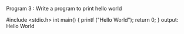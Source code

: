 Program 3 : Write a program to print hello world

#include <stdio.h>
int main() 
{
printf ("Hello World");
return 0;
}
output: Hello World
